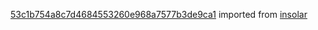 [53c1b754a8c7d4684553260e968a7577b3de9ca1](https://github.com/insolar/insolar/commit/53c1b754a8c7d4684553260e968a7577b3de9ca1) imported from [insolar](https://github.com/insolar/insolar)
